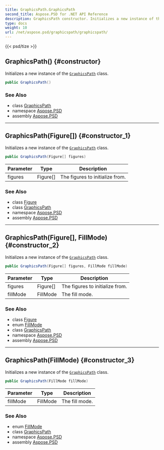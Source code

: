 ```yaml
---
title: GraphicsPath.GraphicsPath
second_title: Aspose.PSD for .NET API Reference
description: GraphicsPath constructor. Initializes a new instance of the GraphicsPath class
type: docs
weight: 10
url: /net/aspose.psd/graphicspath/graphicspath/
---
```

{{< psd/tize >}}
## GraphicsPath() {#constructor}

Initializes a new instance of the [`GraphicsPath`](../) class.

```csharp
public GraphicsPath()
```

### See Also

* class [GraphicsPath](../)
* namespace [Aspose.PSD](../../../aspose.psd/)
* assembly [Aspose.PSD](../../../)

---

## GraphicsPath(Figure[]) {#constructor_1}

Initializes a new instance of the [`GraphicsPath`](../) class.

```csharp
public GraphicsPath(Figure[] figures)
```

| Parameter | Type | Description |
| --- | --- | --- |
| figures | Figure[] | The figures to initialize from. |

### See Also

* class [Figure](../../figure/)
* class [GraphicsPath](../)
* namespace [Aspose.PSD](../../../aspose.psd/)
* assembly [Aspose.PSD](../../../)

---

## GraphicsPath(Figure[], FillMode) {#constructor_2}

Initializes a new instance of the [`GraphicsPath`](../) class.

```csharp
public GraphicsPath(Figure[] figures, FillMode fillMode)
```

| Parameter | Type | Description |
| --- | --- | --- |
| figures | Figure[] | The figures to initialize from. |
| fillMode | FillMode | The fill mode. |

### See Also

* class [Figure](../../figure/)
* enum [FillMode](../../fillmode/)
* class [GraphicsPath](../)
* namespace [Aspose.PSD](../../../aspose.psd/)
* assembly [Aspose.PSD](../../../)

---

## GraphicsPath(FillMode) {#constructor_3}

Initializes a new instance of the [`GraphicsPath`](../) class.

```csharp
public GraphicsPath(FillMode fillMode)
```

| Parameter | Type | Description |
| --- | --- | --- |
| fillMode | FillMode | The fill mode. |

### See Also

* enum [FillMode](../../fillmode/)
* class [GraphicsPath](../)
* namespace [Aspose.PSD](../../../aspose.psd/)
* assembly [Aspose.PSD](../../../)


